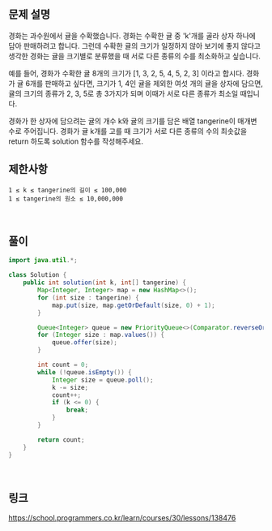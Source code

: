 ## 문제 설명
경화는 과수원에서 귤을 수확했습니다. 경화는 수확한 귤 중 'k'개를 골라 상자 하나에 담아 판매하려고 합니다. 그런데 수확한 귤의 크기가 일정하지 않아 보기에 좋지 않다고 생각한 경화는 귤을 크기별로 분류했을 때 서로 다른 종류의 수를 최소화하고 싶습니다.

예를 들어, 경화가 수확한 귤 8개의 크기가 [1, 3, 2, 5, 4, 5, 2, 3] 이라고 합시다. 경화가 귤 6개를 판매하고 싶다면, 크기가 1, 4인 귤을 제외한 여섯 개의 귤을 상자에 담으면, 귤의 크기의 종류가 2, 3, 5로 총 3가지가 되며 이때가 서로 다른 종류가 최소일 때입니다.

경화가 한 상자에 담으려는 귤의 개수 k와 귤의 크기를 담은 배열 tangerine이 매개변수로 주어집니다. 경화가 귤 k개를 고를 때 크기가 서로 다른 종류의 수의 최솟값을 return 하도록 solution 함수를 작성해주세요.

## 제한사항
```
1 ≤ k ≤ tangerine의 길이 ≤ 100,000
1 ≤ tangerine의 원소 ≤ 10,000,000
```

<br>

## 풀이
```java
import java.util.*;

class Solution {
    public int solution(int k, int[] tangerine) {
        Map<Integer, Integer> map = new HashMap<>();
        for (int size : tangerine) {
            map.put(size, map.getOrDefault(size, 0) + 1);
        }

        Queue<Integer> queue = new PriorityQueue<>(Comparator.reverseOrder());
        for (Integer size : map.values()) {
            queue.offer(size);
        }

        int count = 0;
        while (!queue.isEmpty()) {
            Integer size = queue.poll();
            k -= size;
            count++;
            if (k <= 0) {
                break;
            }
        }

        return count;
    }
}
```

<br>

## 링크
https://school.programmers.co.kr/learn/courses/30/lessons/138476
